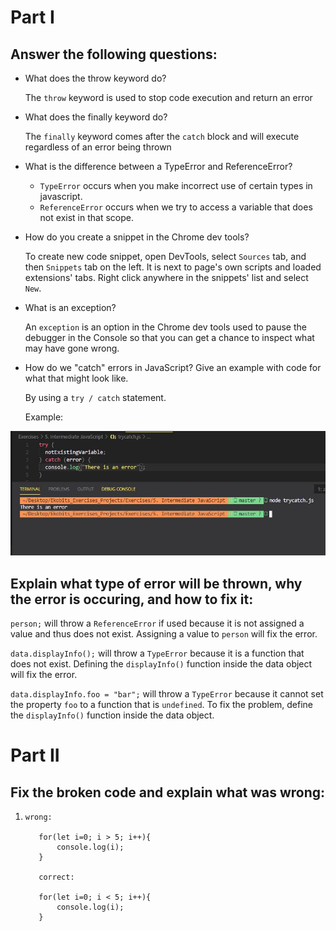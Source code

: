 # Part I

## Answer the following questions:

- What does the throw keyword do?

  The `throw` keyword is used to stop code execution and return an error

- What does the finally keyword do?

  The `finally` keyword comes after the `catch` block and will execute regardless of an error being thrown

- What is the difference between a TypeError and ReferenceError?

  - `TypeError` occurs when you make incorrect use of certain types in javascript.
  - `ReferenceError` occurs when we try to access a variable that does not exist in that scope.

- How do you create a snippet in the Chrome dev tools?

  To create new code snippet, open DevTools, select `Sources` tab, and then `Snippets` tab on the left. It is next to page's own scripts and loaded extensions' tabs. Right click anywhere in the snippets' list and select `New`.

- What is an exception?

  An `exception` is an option in the Chrome dev tools used to pause the debugger in the Console so that you can get a chance to inspect what may have gone wrong.

- How do we "catch" errors in JavaScript? Give an example with code for what that might look like.

  By using a `try / catch` statement.

  Example:

![alt git-basics](../snapshots/trycatcherror.JPG)

## Explain what type of error will be thrown, why the error is occuring, and how to fix it:

`person;` will throw a `ReferenceError` if used because it is not assigned a value and thus does not exist. Assigning a value to `person` will fix the error.

`data.displayInfo();` will throw a `TypeError` because it is a function that does not exist. Defining the `displayInfo()` function inside the data object will fix the error.

`data.displayInfo.foo = "bar";` will throw a `TypeError` because it cannot set the property `foo` to a function that is `undefined`. To fix the problem, define the `displayInfo()` function inside the data object.

# Part II

## Fix the broken code and explain what was wrong:

1. ```
   wrong:

      for(let i=0; i > 5; i++){
          console.log(i);
      }

      correct:

      for(let i=0; i < 5; i++){
          console.log(i);
      }
   ```

